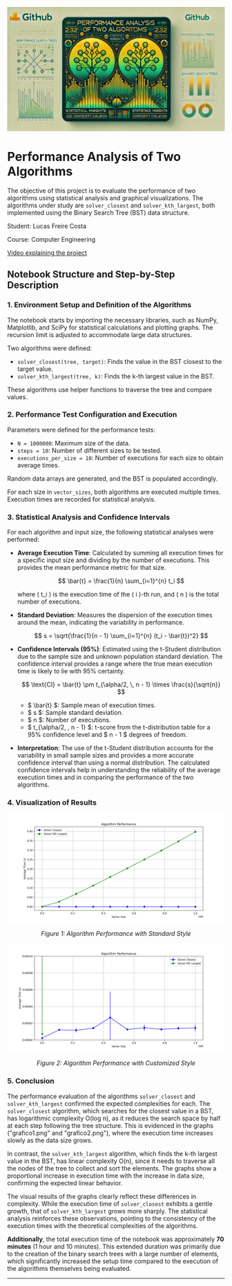 ![Banner](./images/banner.png)

# Performance Analysis of Two Algorithms

The objective of this project is to evaluate the performance of two algorithms using statistical analysis and graphical visualizations. The algorithms under study are `solver_closest` and `solver_kth_largest`, both implemented using the Binary Search Tree (BST) data structure.

Student: Lucas Freire Costa

Course: Computer Engineering

[Video explaining the project](https://youtu.be/example_link)

## Notebook Structure and Step-by-Step Description

### 1. Environment Setup and Definition of the Algorithms

The notebook starts by importing the necessary libraries, such as NumPy, Matplotlib, and SciPy for statistical calculations and plotting graphs. The recursion limit is adjusted to accommodate large data structures.

Two algorithms were defined:

- `solver_closest(tree, target)`: Finds the value in the BST closest to the target value.
- `solver_kth_largest(tree, k)`: Finds the k-th largest value in the BST.

These algorithms use helper functions to traverse the tree and compare values.

### 2. Performance Test Configuration and Execution

Parameters were defined for the performance tests:

- `N = 1000000`: Maximum size of the data.
- `steps = 10`: Number of different sizes to be tested.
- `executions_per_size = 10`: Number of executions for each size to obtain average times.

Random data arrays are generated, and the BST is populated accordingly.

For each size in `vector_sizes`, both algorithms are executed multiple times. Execution times are recorded for statistical analysis.

### 3. Statistical Analysis and Confidence Intervals

For each algorithm and input size, the following statistical analyses were performed:

- **Average Execution Time**: Calculated by summing all execution times for a specific input size and dividing by the number of executions. This provides the mean performance metric for that size.
  
  $$
  \bar{t} = \frac{1}{n} \sum_{i=1}^{n} t_i
  $$
  
  where \( t_i \) is the execution time of the \( i \)-th run, and \( n \) is the total number of executions.

- **Standard Deviation**: Measures the dispersion of the execution times around the mean, indicating the variability in performance.
  
  $$
  s = \sqrt{\frac{1}{n - 1} \sum_{i=1}^{n} (t_i - \bar{t})^2}
  $$

- **Confidence Intervals (95%)**: Estimated using the t-Student distribution due to the sample size and unknown population standard deviation. The confidence interval provides a range where the true mean execution time is likely to lie with 95% certainty.
  
  $$
  \text{CI} = \bar{t} \pm t_{\alpha/2, \, n - 1} \times \frac{s}{\sqrt{n}}
  $$

  - $ \bar{t} $: Sample mean of execution times.
  - $ s $: Sample standard deviation.
  - $ n $: Number of executions.
  - $ t_{\alpha/2, \, n - 1} $: t-score from the t-distribution table for a 95% confidence level and $ n - 1 $ degrees of freedom.

- **Interpretation**: The use of the t-Student distribution accounts for the variability in small sample sizes and provides a more accurate confidence interval than using a normal distribution. The calculated confidence intervals help in understanding the reliability of the average execution times and in comparing the performance of the two algorithms.

### 4. Visualization of Results

<div style="text-align: center;">
  <img src="./images/grafico1.png" alt="Algorithm Performance - Graph 1" />
  <p><em>Figure 1: Algorithm Performance with Standard Style</em></p>
</div>

<div style="text-align: center;">
  <img src="./images/grafico2.png" alt="Algorithm Performance - Graph 2" />
  <p><em>Figure 2: Algorithm Performance with Customized Style</em></p>
</div>

### 5. Conclusion

The performance evaluation of the algorithms `solver_closest` and `solver_kth_largest` confirmed the expected complexities for each. The `solver_closest` algorithm, which searches for the closest value in a BST, has logarithmic complexity O(log n), as it reduces the search space by half at each step following the tree structure. This is evidenced in the graphs ("grafico1.png" and "grafico2.png"), where the execution time increases slowly as the data size grows.

In contrast, the `solver_kth_largest` algorithm, which finds the k-th largest value in the BST, has linear complexity O(n), since it needs to traverse all the nodes of the tree to collect and sort the elements. The graphs show a proportional increase in execution time with the increase in data size, confirming the expected linear behavior.

The visual results of the graphs clearly reflect these differences in complexity. While the execution time of `solver_closest` exhibits a gentle growth, that of `solver_kth_largest` grows more sharply. The statistical analysis reinforces these observations, pointing to the consistency of the execution times with the theoretical complexities of the algorithms.

**Additionally**, the total execution time of the notebook was approximately **70 minutes** (1 hour and 10 minutes). This extended duration was primarily due to the creation of the binary search trees with a large number of elements, which significantly increased the setup time compared to the execution of the algorithms themselves being evaluated.

---
